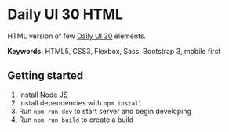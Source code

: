 # Daily UI 30 HTML

HTML version of few [Daily UI 30](https://symu.co/freebies/ui-kits-9/daily-ui-30-elements/) elements.

**Keywords:** HTML5, CSS3, Flexbox, Sass, Bootstrap 3, mobile first

## Getting started

1. Install [Node JS](http://nodejs.org/)
2. Install dependencies with `npm install`
3. Run `npm run dev` to start server and begin developing
4. Run `npm run build` to create a build
